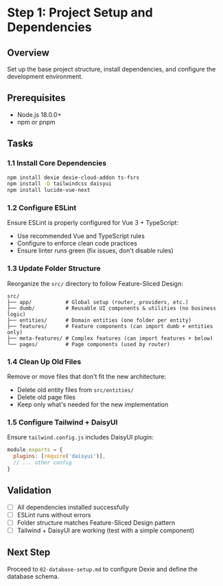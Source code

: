 # Step 1: Project Setup and Dependencies

## Overview
Set up the base project structure, install dependencies, and configure the development environment.

## Prerequisites
- Node.js 18.0.0+
- npm or pnpm

## Tasks

### 1.1 Install Core Dependencies

```bash
npm install dexie dexie-cloud-addon ts-fsrs
npm install -D tailwindcss daisyui
npm install lucide-vue-next
```

### 1.2 Configure ESLint

Ensure ESLint is properly configured for Vue 3 + TypeScript:
- Use recommended Vue and TypeScript rules
- Configure to enforce clean code practices
- Ensure linter runs green (fix issues, don't disable rules)

### 1.3 Update Folder Structure

Reorganize the `src/` directory to follow Feature-Sliced Design:

```
src/
├── app/           # Global setup (router, providers, etc.)
├── dumb/          # Reusable UI components & utilities (no business logic)
├── entities/      # Domain entities (one folder per entity)
├── features/      # Feature components (can import dumb + entities only)
├── meta-features/ # Complex features (can import features + below)
└── pages/         # Page components (used by router)
```

### 1.4 Clean Up Old Files

Remove or move files that don't fit the new architecture:
- Delete old entity files from `src/entities/`
- Delete old page files
- Keep only what's needed for the new implementation

### 1.5 Configure Tailwind + DaisyUI

Ensure `tailwind.config.js` includes DaisyUI plugin:

```js
module.exports = {
  plugins: [require('daisyui')],
  // ... other config
}
```

## Validation

- [ ] All dependencies installed successfully
- [ ] ESLint runs without errors
- [ ] Folder structure matches Feature-Sliced Design pattern
- [ ] Tailwind + DaisyUI are working (test with a simple component)

## Next Step

Proceed to `02-database-setup.md` to configure Dexie and define the database schema.
